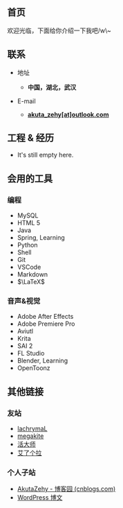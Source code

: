 ## 首页
欢迎光临，下面给你介绍一下我吧/w\\~

<!-- .slide vertical=true -->

## 联系

- 地址
  - **中国，湖北，武汉**

- E-mail
  - **[akuta_zehy[at]outlook.com](mailto:akuta_zehy@outlook.com)**

<!-- .slide vertical=true -->

## 工程 & 经历

- It's still empty here.

<!-- .slide vertical=true -->

## 会用的工具

### 编程
- MySQL
- HTML 5
- Java
- Spring, Learning
- Python
- Shell
- Git
- VSCode
- Markdown
- $\LaTeX$

<!-- .slide vertical=true -->

### 音声&视觉
- Adobe After Effects
- Adobe Premiere Pro
- Aviutl
- Krita
- SAI 2
- FL Studio
- Blender, Learning
- OpenToonz

<!-- .slide vertical=true -->

## 其他链接

### 友站
- [lachrymaL](https://lachrymal.net)
- [megakite](https://megakite.icu)
- [活大师](https://aliv.life/)
- [艾了个拉](https://aira.cafe)

<!-- .slide vertical=true -->

### 个人子站

- [AkutaZehy - 博客园 (cnblogs.com)](https://www.cnblogs.com/akuta-zehy/)
- [WordPress 博文](https://akutazehy.home.blog/)

